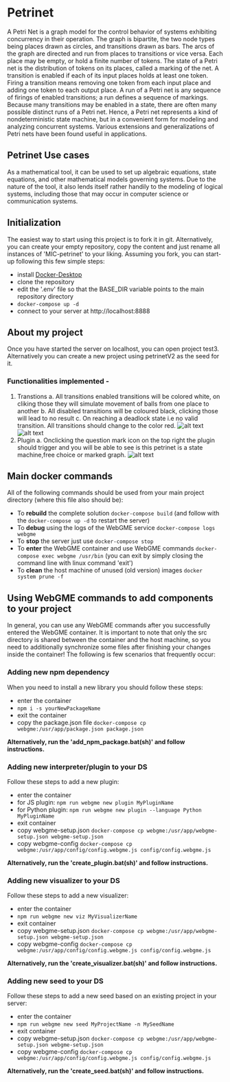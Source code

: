 # Petrinet
A Petri Net is a graph model for the control behavior of systems exhibiting concurrency in their operation. The graph is bipartite, the two node types being places drawn as circles, and transitions drawn as bars. The arcs of the graph are directed and run from places to transitions or vice versa. Each place may be empty, or hold a finite number of tokens. The state of a Petri net is the distribution of tokens on its places, called a marking of the net. A transition is enabled if each of its input places holds at least one token. Firing a transition means removing one token from each input place and adding one token to each output place. A run of a Petri net is any sequence of firings of enabled transitions; a run defines a sequence of markings. Because many transitions may be enabled in a state, there are often many possible distinct runs of a Petri net. Hence, a Petri net represents a kind of nondeterministic state machine, but in a convenient form for modeling and analyzing concurrent systems. Various extensions and generalizations of Petri nets have been found useful in applications.

## Petrinet Use cases
As a mathematical tool, it can be used to set up algebraic equations, state equations, and other mathematical models governing systems. Due to the nature of the tool, it also lends itself rather handily to the modeling of logical systems, including those that may occur in computer science or communication systems.


## Initialization
The easiest way to start using this project is to fork it in git. Alternatively, you can create your empty repository, copy the content and just rename all instances of 'MIC-petrinet' to your liking. Assuming you fork, you can start-up following this few simple steps:
- install [Docker-Desktop](https://www.docker.com/products/docker-desktop)
- clone the repository
- edit the '.env' file so that the BASE_DIR variable points to the main repository directory
- `docker-compose up -d`
- connect to your server at http://localhost:8888

## About my project
Once you have started the server on localhost, you can open project test3. Alternatively you can create a new project using petrinetV2 as the seed for it. 

### Functionalities implemented - 
1. Transtions 
    a. All transitions enabled transitions will be colored white, on cliking those they will simulate movement of balls from one place to another
    b. All disabled transitions will be coloured black, clicking those will lead to no result
    c. On reaching a deadlock state i.e no valid transition. All transitions should change to the color red.
    ![alt text](https://ibb.co/5KFmHTm)
    ![alt text](https://ibb.co/mh12Kn5)
2. Plugin
    a. Onclicking the question mark icon on the top right the plugin should trigger and you will be able to see is this petrinet is a state machine,free choice or marked graph.
    ![alt text](https://ibb.co/N9JjNct)
    

## Main docker commands
All of the following commands should be used from your main project directory (where this file also should be):
- To **rebuild** the complete solution `docker-compose build` (and follow with the `docker-compose up -d` to restart the server)
- To **debug** using the logs of the WebGME service `docker-compose logs webgme`
- To **stop** the server just use `docker-compose stop`
- To **enter** the WebGME container and use WebGME commands `docker-compose exec webgme /usr/bin` (you can exit by simply closing the command line with linux command 'exit') 
- To **clean** the host machine of unused (old version) images `docker system prune -f`
## Using WebGME commands to add components to your project
In general, you can use any WebGME commands after you successfully entered the WebGME container. It is important to note that only the src directory is shared between the container and the host machine, so you need to additionally synchronize some files after finishing your changes inside the container! The following is few scenarios that frequently occur:
### Adding new npm dependency
When you need to install a new library you should follow these steps:
- enter the container
- `npm i -s yourNewPackageName`
- exit the container
- copy the package.json file `docker-compose cp webgme:/usr/app/package.json package.json`

__Alternatively, run the 'add_npm_package.bat(sh)' and follow instructions.__
### Adding new interpreter/plugin to your DS
Follow these steps to add a new plugin:
- enter the container
- for JS plugin: `npm run webgme new plugin MyPluginName`
- for Python plugin: `npm run webgme new plugin --language Python MyPluginName`
- exit container
- copy webgme-setup.json `docker-compose cp webgme:/usr/app/webgme-setup.json webgme-setup.json`
- copy webgme-config `docker-compose cp webgme:/usr/app/config/config.webgme.js config/config.webgme.js`

__Alternatively, run the 'create_plugin.bat(sh)' and follow instructions.__
### Adding new visualizer to your DS
Follow these steps to add a new visualizer:
- enter the container
- `npm run webgme new viz MyVisualizerName`
- exit container
- copy webgme-setup.json `docker-compose cp webgme:/usr/app/webgme-setup.json webgme-setup.json`
- copy webgme-config `docker-compose cp webgme:/usr/app/config/config.webgme.js config/config.webgme.js`

__Alternatively, run the 'create_visualizer.bat(sh)' and follow instructions.__
### Adding new seed to your DS
Follow these steps to add a new seed based on an existing project in your server:
- enter the container
- `npm run webgme new seed MyProjectName -n MySeedName`
- exit container
- copy webgme-setup.json `docker-compose cp webgme:/usr/app/webgme-setup.json webgme-setup.json`
- copy webgme-config `docker-compose cp webgme:/usr/app/config/config.webgme.js config/config.webgme.js`

__Alternatively, run the 'create_seed.bat(sh)' and follow instructions.__
